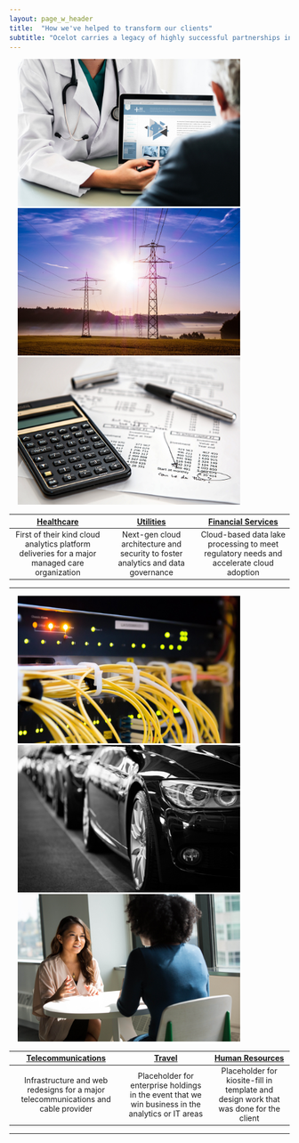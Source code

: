 ```yaml
---
layout: page_w_header
title:  "How we've helped to transform our clients"
subtitle: "Ocelot carries a legacy of highly successful partnerships in multiple industries"
---
```


<!--![Healthcare](/assets/images/health_care_6x9.jpg)-->
<img src="/assets/images/health_care_6x9.jpg" alt="Healthcare" width="400" height="265" hspace="15"/>    <img src="/assets/images/utilities2-6x9.jpg" alt="Utilities" width="400" height="265" hspace="15" />    <img src="/assets/images/financials2-6x9.jpg" alt="Fin_serv" width="400" height="265" hspace="15" /> 

| [Healthcare](/client-success/healthcare.html) 												   | [Utilities](/client-success/utilities.html) 										 | [Financial Services](/client-success/financial_services.html)							 |
|:--------------------------------------------------------------------------------------------:|:-------------------------------------------------------------------------------:|:-------------------------------------------------------------------------------------:|
|First of their kind cloud analytics platform deliveries for a major managed care organization |Next-gen cloud architecture and security to foster analytics and data governance |Cloud-based data lake processing to meet regulatory needs and accelerate cloud adoption|

---
<!--![Healthcare](/assets/images/health_care_6x9.jpg)-->
<img src="/assets/images/telecom-6x9.jpg" alt="Telecom" width="400" height="265" hspace="15"/>    <img src="/assets/images/travel-6x9.jpg" alt="Travel" width="400" height="265" hspace="15" />    <img src="/assets/images/hr.jpg" alt="HR" width="400" height="265" hspace="15" /> 

| [Telecommunications](/client-success/telecom.html) 							| [Travel](/client-success/travel.html)															    | [Human Resources](/client-success/hr.html) 											  |
|:-------------------------------------------------------------------------:|:-------------------------------------------------------------------------------------------------:|:-----------------------------------------------------------------------------------:|
|Infrastructure and web redesigns for a major telecommunications and cable provider |Placeholder for enterprise holdings in the event that we win business in the analytics or IT areas |Placeholder for kiosite-fill in template and design work that was done for the client|
		
---
